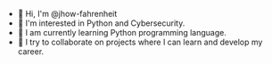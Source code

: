 - 👋 Hi, I'm @jhow-fahrenheit
- 👀 I'm interested in Python and Cybersecurity.
- 🌱 I am currently learning Python programming language.
- 💞️ I try to collaborate on projects where I can learn and develop my career.
